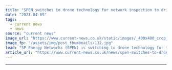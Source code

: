 ```yaml
---
title: "SPEN switches to drone technology for network inspection to drive down emissions"
date: "2021-04-09"
tags: 
  - current news
  - news
source: "current news"
image_url: "https://www.current-news.co.uk/static/images/_400x400_crop_center-center/SPEN-COVID-19-works-credit-SPEN.jpg"
image_fp: "/assets/img/post_thumbnails/132.jpg"
lead: "​SP Energy Networks (SPEN) is switching to drone technology for transmission network inspection, following a successful trial last year."
article_url: "https://www.current-news.co.uk/news/spen-switches-to-drone-technology-for-network-inspection-to-drive-down-emissions?utm_source=rss-feeds&utm_medium=rss&utm_campaign=rss"
---
```


---
